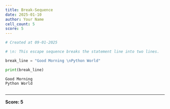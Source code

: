 ```yaml
---
title: Break-Sequence
date: 2025-01-10
author: Your Name
cell_count: 5
score: 5
---
```


```python
# Created at 09-01-2025
```


```python
# \n: This escape sequence breaks the statement line into two lines.
```


```python
break_line = "Good Morning \nPython World"
```


```python
print(break_line)
```

    Good Morning 
    Python World



```python

```


---
**Score: 5**
